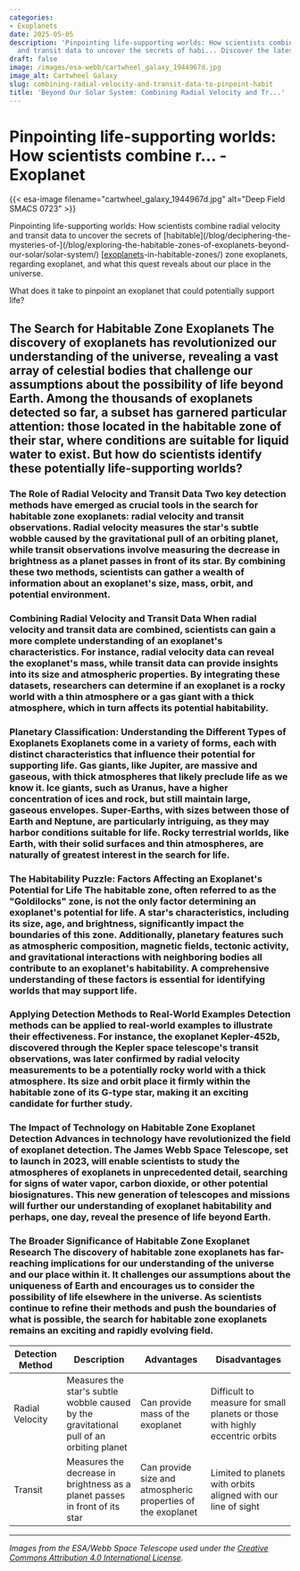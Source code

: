 ```yaml
---
categories:
- Exoplanets
date: 2025-05-05
description: 'Pinpointing life-supporting worlds: How scientists combine radial velocity
  and transit data to uncover the secrets of habi... Discover the latest findings.'
draft: false
image: /images/esa-webb/cartwheel_galaxy_1944967d.jpg
image_alt: Cartwheel Galaxy
slug: combining-radial-velocity-and-transit-data-to-pinpoint-habit
title: 'Beyond Our Solar System: Combining Radial Velocity and Tr...'
---
```


# Pinpointing life-supporting worlds: How scientists combine r... - Exoplanet
{{< esa-image filename="cartwheel_galaxy_1944967d.jpg" alt="Deep Field SMACS 0723" >}}



Pinpointing life-supporting worlds: How scientists combine radial velocity and transit data to uncover the secrets of [habitable](/blog/deciphering-the-mysteries-of-](/blog/exploring-the-habitable-zones-of-exoplanets-beyond-our-solar/solar-system/) [[exoplanets](/blog/exoplanets-and-the-habitable-zone-galaxies)-in-habitable-zones/) zone exoplanets, regarding exoplanet, and what this quest reveals about our place in the universe.

What does it take to pinpoint an exoplanet that could potentially support life?

 ## The Search for Habitable Zone Exoplanets The discovery of exoplanets has revolutionized our understanding of the universe, revealing a vast array of celestial bodies that challenge our assumptions about the possibility of life beyond Earth. Among the thousands of exoplanets detected so far, a subset has garnered particular attention: those located in the habitable zone of their star, where conditions are suitable for liquid water to exist. But how do scientists identify these potentially life-supporting worlds?

 ### The Role of Radial Velocity and Transit Data Two key detection methods have emerged as crucial tools in the search for habitable zone exoplanets: radial velocity and transit observations. Radial velocity measures the star's subtle wobble caused by the gravitational pull of an orbiting planet, while transit observations involve measuring the decrease in brightness as a planet passes in front of its star. By combining these two methods, scientists can gather a wealth of information about an exoplanet's size, mass, orbit, and potential environment.

 ### Combining Radial Velocity and Transit Data When radial velocity and transit data are combined, scientists can gain a more complete understanding of an exoplanet's characteristics. For instance, radial velocity data can reveal the exoplanet's mass, while transit data can provide insights into its size and atmospheric properties. By integrating these datasets, researchers can determine if an exoplanet is a rocky world with a thin atmosphere or a gas giant with a thick atmosphere, which in turn affects its potential habitability.

 ### Planetary Classification: Understanding the Different Types of Exoplanets Exoplanets come in a variety of forms, each with distinct characteristics that influence their potential for supporting life. Gas giants, like Jupiter, are massive and gaseous, with thick atmospheres that likely preclude life as we know it. Ice giants, such as Uranus, have a higher concentration of ices and rock, but still maintain large, gaseous envelopes. Super-Earths, with sizes between those of Earth and Neptune, are particularly intriguing, as they may harbor conditions suitable for life. Rocky terrestrial worlds, like Earth, with their solid surfaces and thin atmospheres, are naturally of greatest interest in the search for life.

 ### The Habitability Puzzle: Factors Affecting an Exoplanet's Potential for Life The habitable zone, often referred to as the "Goldilocks" zone, is not the only factor determining an exoplanet's potential for life. A star's characteristics, including its size, age, and brightness, significantly impact the boundaries of this zone. Additionally, planetary features such as atmospheric composition, magnetic fields, tectonic activity, and gravitational interactions with neighboring bodies all contribute to an exoplanet's habitability. A comprehensive understanding of these factors is essential for identifying worlds that may support life.

 ### Applying Detection Methods to Real-World Examples Detection methods can be applied to real-world examples to illustrate their effectiveness. For instance, the exoplanet Kepler-452b, discovered through the Kepler space telescope's transit observations, was later confirmed by radial velocity measurements to be a potentially rocky world with a thick atmosphere. Its size and orbit place it firmly within the habitable zone of its G-type star, making it an exciting candidate for further study.

 ### The Impact of Technology on Habitable Zone Exoplanet Detection Advances in technology have revolutionized the field of exoplanet detection. The James Webb Space Telescope, set to launch in 2023, will enable scientists to study the atmospheres of exoplanets in unprecedented detail, searching for signs of water vapor, carbon dioxide, or other potential biosignatures. This new generation of telescopes and missions will further our understanding of exoplanet habitability and perhaps, one day, reveal the presence of life beyond Earth.

 ### The Broader Significance of Habitable Zone Exoplanet Research The discovery of habitable zone exoplanets has far-reaching implications for our understanding of the universe and our place within it. It challenges our assumptions about the uniqueness of Earth and encourages us to consider the possibility of life elsewhere in the universe. As scientists continue to refine their methods and push the boundaries of what is possible, the search for habitable zone exoplanets remains an exciting and rapidly evolving field.

 | **Detection Method** | **Description** | **Advantages** | **Disadvantages** |
| --- | --- | --- | --- |
| Radial Velocity | Measures the star's subtle wobble caused by the gravitational pull of an orbiting planet | Can provide mass of the exoplanet | Difficult to measure for small planets or those with highly eccentric orbits |
| Transit | Measures the decrease in brightness as a planet passes in front of its star | Can provide size and atmospheric properties of the exoplanet | Limited to planets with orbits aligned with our line of sight | ### Conclusion Combining radial velocity and transit data, scientists are making significant strides in the detection of habitable zone exoplanets. As new technologies emerge, our understanding of these worlds and their potential for life will continue to grow. The search for habitable zone exoplanets is an ongoing journey, one that not only expands our knowledge of the universe but also invites us to ponder our place within it.

---

*Images from the ESA/Webb Space Telescope used under the [Creative Commons Attribution 4.0 International License](https://creativecommons.org/licenses/by/4.0).*